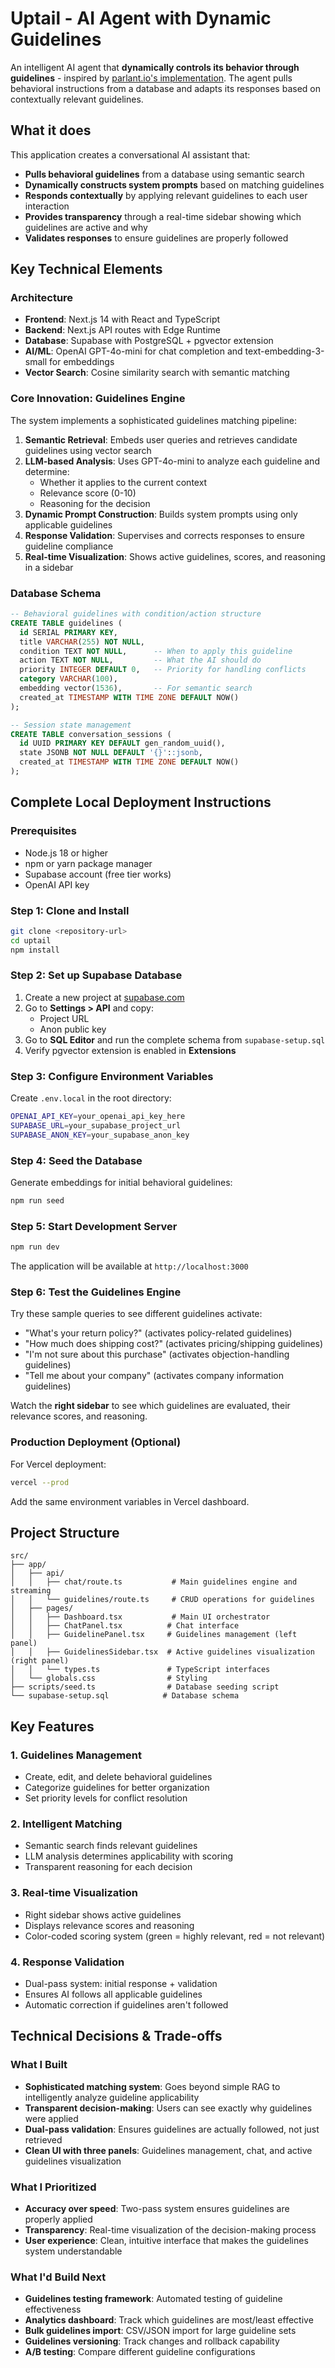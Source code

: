 # Uptail - AI Agent with Dynamic Guidelines

An intelligent AI agent that **dynamically controls its behavior through guidelines** - inspired by [parlant.io's implementation](https://www.parlant.io/docs/concepts/customization/guidelines). The agent pulls behavioral instructions from a database and adapts its responses based on contextually relevant guidelines.

## What it does

This application creates a conversational AI assistant that:
- **Pulls behavioral guidelines** from a database using semantic search
- **Dynamically constructs system prompts** based on matching guidelines
- **Responds contextually** by applying relevant guidelines to each user interaction
- **Provides transparency** through a real-time sidebar showing which guidelines are active and why
- **Validates responses** to ensure guidelines are properly followed

## Key Technical Elements

### Architecture
- **Frontend**: Next.js 14 with React and TypeScript
- **Backend**: Next.js API routes with Edge Runtime
- **Database**: Supabase with PostgreSQL + pgvector extension
- **AI/ML**: OpenAI GPT-4o-mini for chat completion and text-embedding-3-small for embeddings
- **Vector Search**: Cosine similarity search with semantic matching

### Core Innovation: Guidelines Engine
The system implements a sophisticated guidelines matching pipeline:

1. **Semantic Retrieval**: Embeds user queries and retrieves candidate guidelines using vector search
2. **LLM-based Analysis**: Uses GPT-4o-mini to analyze each guideline and determine:
   - Whether it applies to the current context
   - Relevance score (0-10)
   - Reasoning for the decision
3. **Dynamic Prompt Construction**: Builds system prompts using only applicable guidelines
4. **Response Validation**: Supervises and corrects responses to ensure guideline compliance
5. **Real-time Visualization**: Shows active guidelines, scores, and reasoning in a sidebar

### Database Schema
```sql
-- Behavioral guidelines with condition/action structure
CREATE TABLE guidelines (
  id SERIAL PRIMARY KEY,
  title VARCHAR(255) NOT NULL,
  condition TEXT NOT NULL,      -- When to apply this guideline
  action TEXT NOT NULL,         -- What the AI should do
  priority INTEGER DEFAULT 0,   -- Priority for handling conflicts
  category VARCHAR(100),
  embedding vector(1536),       -- For semantic search
  created_at TIMESTAMP WITH TIME ZONE DEFAULT NOW()
);

-- Session state management
CREATE TABLE conversation_sessions (
  id UUID PRIMARY KEY DEFAULT gen_random_uuid(),
  state JSONB NOT NULL DEFAULT '{}'::jsonb,
  created_at TIMESTAMP WITH TIME ZONE DEFAULT NOW()
);
```

## Complete Local Deployment Instructions

### Prerequisites
- Node.js 18 or higher
- npm or yarn package manager
- Supabase account (free tier works)
- OpenAI API key

### Step 1: Clone and Install
```bash
git clone <repository-url>
cd uptail
npm install
```

### Step 2: Set up Supabase Database
1. Create a new project at [supabase.com](https://supabase.com)
2. Go to **Settings > API** and copy:
   - Project URL
   - Anon public key
3. Go to **SQL Editor** and run the complete schema from `supabase-setup.sql`
4. Verify pgvector extension is enabled in **Extensions**

### Step 3: Configure Environment Variables
Create `.env.local` in the root directory:
```bash
OPENAI_API_KEY=your_openai_api_key_here
SUPABASE_URL=your_supabase_project_url
SUPABASE_ANON_KEY=your_supabase_anon_key
```

### Step 4: Seed the Database
Generate embeddings for initial behavioral guidelines:
```bash
npm run seed
```

### Step 5: Start Development Server
```bash
npm run dev
```

The application will be available at `http://localhost:3000`

### Step 6: Test the Guidelines Engine
Try these sample queries to see different guidelines activate:
- "What's your return policy?" (activates policy-related guidelines)
- "How much does shipping cost?" (activates pricing/shipping guidelines)
- "I'm not sure about this purchase" (activates objection-handling guidelines)
- "Tell me about your company" (activates company information guidelines)

Watch the **right sidebar** to see which guidelines are evaluated, their relevance scores, and reasoning.

### Production Deployment (Optional)
For Vercel deployment:
```bash
vercel --prod
```
Add the same environment variables in Vercel dashboard.

## Project Structure
```
src/
├── app/
│   ├── api/
│   │   ├── chat/route.ts           # Main guidelines engine and streaming
│   │   └── guidelines/route.ts     # CRUD operations for guidelines
│   ├── pages/
│   │   ├── Dashboard.tsx           # Main UI orchestrator
│   │   ├── ChatPanel.tsx          # Chat interface
│   │   ├── GuidelinePanel.tsx     # Guidelines management (left panel)
│   │   ├── GuidelinesSidebar.tsx  # Active guidelines visualization (right panel)
│   │   └── types.ts               # TypeScript interfaces
│   └── globals.css                # Styling
├── scripts/seed.ts                # Database seeding script
└── supabase-setup.sql            # Database schema
```

## Key Features

### 1. Guidelines Management
- Create, edit, and delete behavioral guidelines
- Categorize guidelines for better organization
- Set priority levels for conflict resolution

### 2. Intelligent Matching
- Semantic search finds relevant guidelines
- LLM analysis determines applicability with scoring
- Transparent reasoning for each decision

### 3. Real-time Visualization
- Right sidebar shows active guidelines
- Displays relevance scores and reasoning
- Color-coded scoring system (green = highly relevant, red = not relevant)

### 4. Response Validation
- Dual-pass system: initial response + validation
- Ensures AI follows all applicable guidelines
- Automatic correction if guidelines aren't followed

## Technical Decisions & Trade-offs

### What I Built
- **Sophisticated matching system**: Goes beyond simple RAG to intelligently analyze guideline applicability
- **Transparent decision-making**: Users can see exactly why guidelines were applied
- **Dual-pass validation**: Ensures guidelines are actually followed, not just retrieved
- **Clean UI with three panels**: Guidelines management, chat, and active guidelines visualization

### What I Prioritized
- **Accuracy over speed**: Two-pass system ensures guidelines are properly applied
- **Transparency**: Real-time visualization of the decision-making process
- **User experience**: Clean, intuitive interface that makes the guidelines system understandable

### What I'd Build Next
- **Guidelines testing framework**: Automated testing of guideline effectiveness
- **Analytics dashboard**: Track which guidelines are most/least effective
- **Bulk guidelines import**: CSV/JSON import for large guideline sets
- **Guidelines versioning**: Track changes and rollback capability
- **A/B testing**: Compare different guideline configurations

